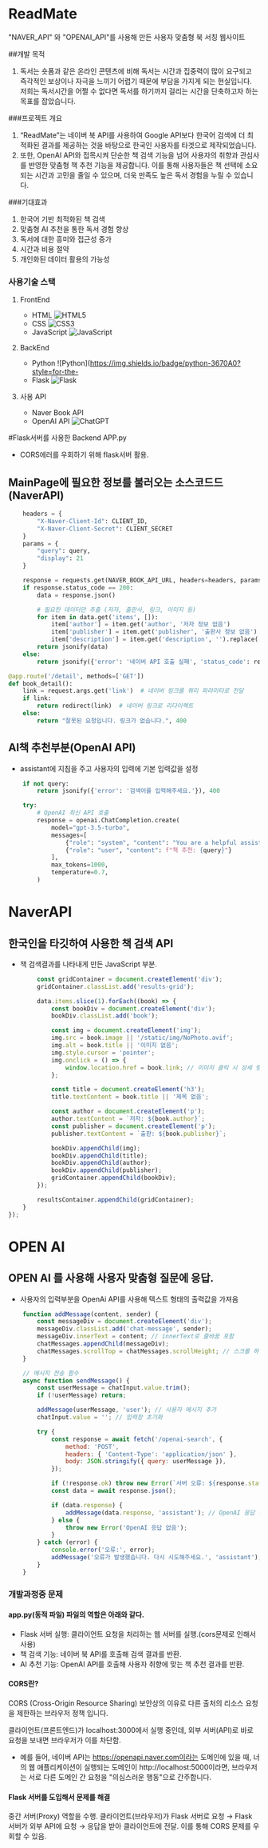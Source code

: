 # ReadMate
"NAVER_API" 와 "OPENAI_API"를 사용해 만든 사용자 맞춤형 북 서칭 웹사이트


##개발 목적
1. 독서는 숏폼과 같은 온라인 콘텐츠에 비해 독서는 시간과 집중력이 많이 요구되고 즉각적인 보상이나 자극을 느끼기 어렵기 때문에 부담을 가지게 되는 현실입니다. 저희는 독서시간을 어쩔 수 없다면 독서를 하기까지 걸리는 시간을 단축하고자 하는 목표를 잡았습니다.

###프로젝트 개요
1. “ReadMate”는 네이버 북 API를 사용하여 Google API보다 한국어 검색에 더 최적화된 결과를 제공하는 것을 바탕으로 한국인 사용자를 타겟으로 제작되었습니다.
2. 또한, OpenAI API와 접목시켜 단순한 책 검색 기능을 넘어 사용자의 취향과 관심사를 반영한 맞춤형 책 추천 기능을 제공합니다. 이를 통해 사용자들은 책 선택에 소요되는 시간과 고민을 줄일 수 있으며, 더욱 만족도 높은 독서 경험을 누릴 수 있습니다.

###기대효과
1. 한국어 기반 최적화된 책 검색
2. 맞춤형 AI 추천을 통한 독서 경험 향상
3. 독서에 대한 흥미와 접근성 증가
4. 시간과 비용 절약
5. 개인화된 데이터 활용의 가능성

### 사용기술 스택
1. FrontEnd
   - HTML ![HTML5](https://img.shields.io/badge/html5-%23E34F26.svg?style=for-the-badge&logo=html5&logoColor=white)
   - CSS ![CSS3](https://img.shields.io/badge/css3-%231572B6.svg?style=for-the-badge&logo=css3&logoColor=white)
   - JavaScript ![JavaScript](https://img.shields.io/badge/javascript-%23323330.svg?style=for-the-badge&logo=javascript&logoColor=%23F7DF1E)

2. BackEnd
   - Python ![Python](https://img.shields.io/badge/python-3670A0?style=for-the-
   - Flask ![Flask](https://img.shields.io/badge/flask-%23000.svg?style=for-the-badge&logo=flask&logoColor=white)

3. 사용 API
   - Naver Book API
   - OpenAI API ![ChatGPT](https://img.shields.io/badge/chatGPT-74aa9c?style=for-the-badge&logo=openai&logoColor=white)


#Flask서버를 사용한 Backend APP.py
- CORS에러를 우회하기 위해 flask서버 활용.
## MainPage에 필요한 정보를 불러오는 소스코드드(NaverAPI)
```python
    headers = {
        "X-Naver-Client-Id": CLIENT_ID,
        "X-Naver-Client-Secret": CLIENT_SECRET
    }
    params = {
        "query": query,
        "display": 21
    }

    response = requests.get(NAVER_BOOK_API_URL, headers=headers, params=params)
    if response.status_code == 200:
        data = response.json()

        # 필요한 데이터만 추출 (저자, 출판사, 링크, 이미지 등)
        for item in data.get('items', []):
            item['author'] = item.get('author', '저자 정보 없음')
            item['publisher'] = item.get('publisher', '출판사 정보 없음')
            item['description'] = item.get('description', '').replace('<b>', '').replace('</b>', '')
        return jsonify(data)
    else:
        return jsonify({'error': '네이버 API 호출 실패', 'status_code': response.status_code}), 500

@app.route('/detail', methods=['GET'])
def book_detail():
    link = request.args.get('link')  # 네이버 링크를 쿼리 파라미터로 전달
    if link:
        return redirect(link)  # 네이버 링크로 리다이렉트
    else:
        return "잘못된 요청입니다. 링크가 없습니다.", 400
```
## AI책 추천부분(OpenAI API)
- assistant에 지침을 주고 사용자의 입력에 기본 입력값을 설정
```python
    if not query:
        return jsonify({'error': '검색어를 입력해주세요.'}), 400

    try:
        # OpenAI 최신 API 호출
        response = openai.ChatCompletion.create(
            model="gpt-3.5-turbo",
            messages=[
                {"role": "system", "content": "You are a helpful assistant for recommending books."},
                {"role": "user", "content": f"책 추천: {query}"}
            ],
            max_tokens=1000,
            temperature=0.7,
        )
```
# NaverAPI
## 한국인을 타깃하여 사용한 책 검색 API<br>

- 책 검색결과를 나타내게 만든 JavaScript 부분.
```javascript
        const gridContainer = document.createElement('div');
        gridContainer.classList.add('results-grid');

        data.items.slice(1).forEach((book) => {
            const bookDiv = document.createElement('div');
            bookDiv.classList.add('book');

            const img = document.createElement('img');
            img.src = book.image || '/static/img/NoPhoto.avif';
            img.alt = book.title || '이미지 없음';
            img.style.cursor = 'pointer';
            img.onclick = () => {
                window.location.href = book.link; // 이미지 클릭 시 상세 링크로 이동
            };

            const title = document.createElement('h3');
            title.textContent = book.title || '제목 없음';

            const author = document.createElement('p');
            author.textContent = `저자: ${book.author}`;
            const publisher = document.createElement('p');
            publisher.textContent = `출판: ${book.publisher}`;

            bookDiv.appendChild(img);
            bookDiv.appendChild(title);
            bookDiv.appendChild(author);
            bookDiv.appendChild(publisher);
            gridContainer.appendChild(bookDiv);
        });

        resultsContainer.appendChild(gridContainer);
    }
});
```
# OPEN AI 
## OPEN AI 를 사용해 사용자 맞춤형 질문에 응답.<br>

- 사용자의 입력부분을 OpenAi API를 사용해 텍스트 형태의 출력값을 가져옴
```javascript
    function addMessage(content, sender) {
        const messageDiv = document.createElement('div');
        messageDiv.classList.add('chat-message', sender);
        messageDiv.innerText = content; // innerText로 줄바꿈 포함
        chatMessages.appendChild(messageDiv);
        chatMessages.scrollTop = chatMessages.scrollHeight; // 스크롤 하단으로 이동
    }

    // 메시지 전송 함수
    async function sendMessage() {
        const userMessage = chatInput.value.trim();
        if (!userMessage) return;

        addMessage(userMessage, 'user'); // 사용자 메시지 추가
        chatInput.value = ''; // 입력창 초기화

        try {
            const response = await fetch('/openai-search', {
                method: 'POST',
                headers: { 'Content-Type': 'application/json' },
                body: JSON.stringify({ query: userMessage }),
            });

            if (!response.ok) throw new Error(`서버 오류: ${response.status}`);
            const data = await response.json();

            if (data.response) {
                addMessage(data.response, 'assistant'); // OpenAI 응답 추가
            } else {
                throw new Error('OpenAI 응답 없음');
            }
        } catch (error) {
            console.error('오류:', error);
            addMessage('오류가 발생했습니다. 다시 시도해주세요.', 'assistant');
        }
    }
```

### 개발과정중 문제
#### app.py(동적 파일) 파일의 역할은 아래와 같다.
- Flask 서버 실행: 클라이언트 요청을 처리하는 웹 서버를 실행.(cors문제로 인해서 사용)
- 책 검색 기능: 네이버 북 API를 호출해 검색 결과를 반환.
- AI 추천 기능: OpenAI API를 호출해 사용자 취향에 맞는 책 추천 결과를 반환.

#### CORS란?
CORS (Cross-Origin Resource Sharing)
보안상의 이유로 다른 출처의 리소스 요청을 제한하는 브라우저 정책 입니다.

클라이언트(프론트엔드)가 localhost:3000에서 실행 중인데,
외부 서버(API)로 바로 요청을 보내면 브라우저가 이를 차단함.
- 예를 들어, 네이버 API는 https://openapi.naver.com이라는 도메인에 있을 때, 너의 웹 애플리케이션이 실행되는 도메인이 http://localhost:5000이라면, 브라우저는 서로 다른 도메인 간 요청을 "의심스러운 행동"으로 간주합니다.

#### Flask 서버를 도입해서 문제를 해결
중간 서버(Proxy) 역할을 수행.
클라이언트(브라우저)가 Flask 서버로 요청 → Flask 서버가 외부 API에 요청 → 응답을 받아 클라이언트에 전달.
이를 통해 CORS 문제를 우회할 수 있음.


